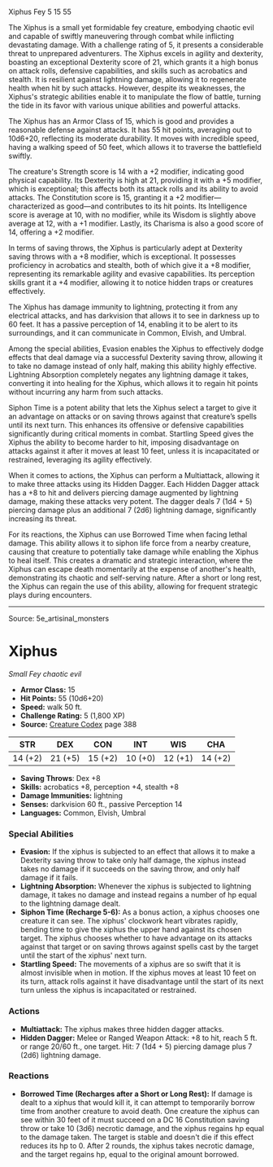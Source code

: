 <MonsterName/>Xiphus</MonsterName>
<CreatureType/>Fey</CreatureType>
<CR/>5</CR>
<AC/>15</AC>
<HP/>55</HP>
<summary>The Xiphus is a small yet formidable fey creature, embodying chaotic evil and capable of swiftly maneuvering through combat while inflicting devastating damage. With a challenge rating of 5, it presents a considerable threat to unprepared adventurers. The Xiphus excels in agility and dexterity, boasting an exceptional Dexterity score of 21, which grants it a high bonus on attack rolls, defensive capabilities, and skills such as acrobatics and stealth. It is resilient against lightning damage, allowing it to regenerate health when hit by such attacks. However, despite its weaknesses, the Xiphus's strategic abilities enable it to manipulate the flow of battle, turning the tide in its favor with various unique abilities and powerful attacks.</summary>

<detail>

The Xiphus has an Armor Class of 15, which is good and provides a reasonable defense against attacks. It has 55 hit points, averaging out to 10d6+20, reflecting its moderate durability. It moves with incredible speed, having a walking speed of 50 feet, which allows it to traverse the battlefield swiftly.

The creature's Strength score is 14 with a +2 modifier, indicating good physical capability. Its Dexterity is high at 21, providing it with a +5 modifier, which is exceptional; this affects both its attack rolls and its ability to avoid attacks. The Constitution score is 15, granting it a +2 modifier—characterized as good—and contributes to its hit points. Its Intelligence score is average at 10, with no modifier, while its Wisdom is slightly above average at 12, with a +1 modifier. Lastly, its Charisma is also a good score of 14, offering a +2 modifier.

In terms of saving throws, the Xiphus is particularly adept at Dexterity saving throws with a +8 modifier, which is exceptional. It possesses proficiency in acrobatics and stealth, both of which give it a +8 modifier, representing its remarkable agility and evasive capabilities. Its perception skills grant it a +4 modifier, allowing it to notice hidden traps or creatures effectively.

The Xiphus has damage immunity to lightning, protecting it from any electrical attacks, and has darkvision that allows it to see in darkness up to 60 feet. It has a passive perception of 14, enabling it to be alert to its surroundings, and it can communicate in Common, Elvish, and Umbral.

Among the special abilities, Evasion enables the Xiphus to effectively dodge effects that deal damage via a successful Dexterity saving throw, allowing it to take no damage instead of only half, making this ability highly effective. Lightning Absorption completely negates any lightning damage it takes, converting it into healing for the Xiphus, which allows it to regain hit points without incurring any harm from such attacks.

Siphon Time is a potent ability that lets the Xiphus select a target to give it an advantage on attacks or on saving throws against that creature’s spells until its next turn. This enhances its offensive or defensive capabilities significantly during critical moments in combat. Startling Speed gives the Xiphus the ability to become harder to hit, imposing disadvantage on attacks against it after it moves at least 10 feet, unless it is incapacitated or restrained, leveraging its agility effectively.

When it comes to actions, the Xiphus can perform a Multiattack, allowing it to make three attacks using its Hidden Dagger. Each Hidden Dagger attack has a +8 to hit and delivers piercing damage augmented by lightning damage, making these attacks very potent. The dagger deals 7 (1d4 + 5) piercing damage plus an additional 7 (2d6) lightning damage, significantly increasing its threat.

For its reactions, the Xiphus can use Borrowed Time when facing lethal damage. This ability allows it to siphon life force from a nearby creature, causing that creature to potentially take damage while enabling the Xiphus to heal itself. This creates a dramatic and strategic interaction, where the Xiphus can escape death momentarily at the expense of another's health, demonstrating its chaotic and self-serving nature. After a short or long rest, the Xiphus can regain the use of this ability, allowing for frequent strategic plays during encounters.</detail>



---

Source: 5e_artisinal_monsters

# Xiphus

*Small* *Fey* *chaotic evil*

- **Armor Class:** 15
- **Hit Points:** 55 (10d6+20)
- **Speed:** walk 50 ft.
- **Challenge Rating:** 5 (1,800 XP)
- **Source:** [Creature Codex](https://koboldpress.com/kpstore/product/creature-codex-for-5th-edition-dnd) page 388

| STR | DEX | CON | INT | WIS | CHA |
| --- | --- | --- | --- | --- | --- |
| 14 (+2) | 21 (+5) | 15 (+2) | 10 (+0) | 12 (+1) | 14 (+2) |

- **Saving Throws**: Dex +8
- **Skills:** acrobatics +8, perception +4, stealth +8
- **Damage Immunities:** lightning
- **Senses:** darkvision 60 ft., passive Perception 14
- **Languages:** Common, Elvish, Umbral

### Special Abilities

- **Evasion:** If the xiphus is subjected to an effect that allows it to make a Dexterity saving throw to take only half damage, the xiphus instead takes no damage if it succeeds on the saving throw, and only half damage if it fails.
- **Lightning Absorption:** Whenever the xiphus is subjected to lightning damage, it takes no damage and instead regains a number of hp equal to the lightning damage dealt.
- **Siphon Time (Recharge 5-6):** As a bonus action, a xiphus chooses one creature it can see. The xiphus' clockwork heart vibrates rapidly, bending time to give the xiphus the upper hand against its chosen target. The xiphus chooses whether to have advantage on its attacks against that target or on saving throws against spells cast by the target until the start of the xiphus' next turn.
- **Startling Speed:** The movements of a xiphus are so swift that it is almost invisible when in motion. If the xiphus moves at least 10 feet on its turn, attack rolls against it have disadvantage until the start of its next turn unless the xiphus is incapacitated or restrained.

### Actions

- **Multiattack:** The xiphus makes three hidden dagger attacks.
- **Hidden Dagger:** Melee or Ranged Weapon Attack: +8 to hit, reach 5 ft. or range 20/60 ft., one target. Hit: 7 (1d4 + 5) piercing damage plus 7 (2d6) lightning damage.

### Reactions

- **Borrowed Time (Recharges after a Short or Long Rest):** If damage is dealt to a xiphus that would kill it, it can attempt to temporarily borrow time from another creature to avoid death. One creature the xiphus can see within 30 feet of it must succeed on a DC 16 Constitution saving throw or take 10 (3d6) necrotic damage, and the xiphus regains hp equal to the damage taken. The target is stable and doesn't die if this effect reduces its hp to 0. After 2 rounds, the xiphus takes necrotic damage, and the target regains hp, equal to the original amount borrowed.




